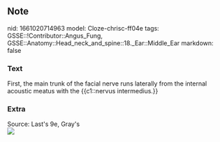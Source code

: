 ## Note
nid: 1661020714963
model: Cloze-chrisc-ff04e
tags: GSSE::!Contributor::Angus_Fung, GSSE::Anatomy::Head_neck_and_spine::18._Ear::Middle_Ear
markdown: false

### Text
First, the main trunk of the facial nerve runs laterally from the internal acoustic meatus with the {{c1::nervus intermedius.}}

### Extra
<div>
  Source: Last's 9e, Gray's
</div><img src=
"paste-f460d6a484fee48e3842c9a7e5731e9b5d650aa2.jpg">
